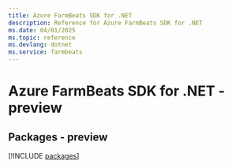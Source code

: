 ```yaml
---
title: Azure FarmBeats SDK for .NET
description: Reference for Azure FarmBeats SDK for .NET
ms.date: 04/01/2025
ms.topic: reference
ms.devlang: dotnet
ms.service: farmbeats
---
```

# Azure FarmBeats SDK for .NET - preview
## Packages - preview
[!INCLUDE [packages](farmbeats-index.md)]